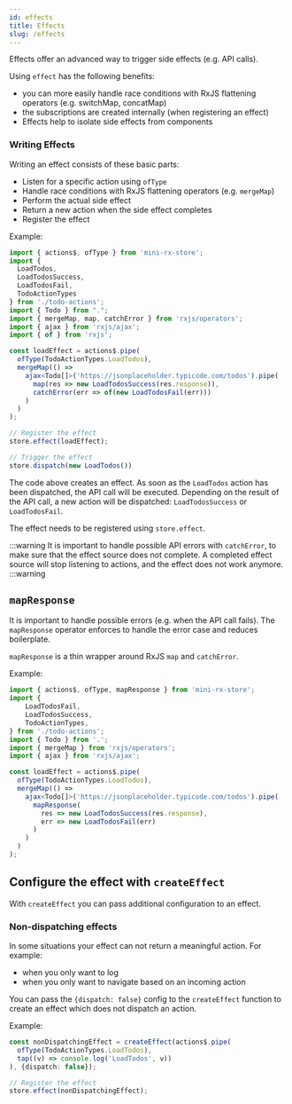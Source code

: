 ```yaml
---
id: effects
title: Effects
slug: /effects
---
```

Effects offer an advanced way to trigger side effects (e.g. API calls).

Using `effect` has the following benefits:
- you can more easily handle race conditions with RxJS flattening operators (e.g. switchMap, concatMap)
- the subscriptions are created internally (when registering an effect)
- Effects help to isolate side effects from components 

### Writing Effects

Writing an effect consists of these basic parts:

- Listen for a specific action using `ofType`
- Handle race conditions with RxJS flattening operators (e.g. `mergeMap`)
- Perform the actual side effect
- Return a new action when the side effect completes
- Register the effect

Example:
```ts
import { actions$, ofType } from 'mini-rx-store';
import {
  LoadTodos,
  LoadTodosSuccess,
  LoadTodosFail,
  TodoActionTypes
} from './todo-actions';
import { Todo } from ".";
import { mergeMap, map, catchError } from 'rxjs/operators';
import { ajax } from 'rxjs/ajax';
import { of } from 'rxjs';

const loadEffect = actions$.pipe(
  ofType(TodoActionTypes.LoadTodos),
  mergeMap(() =>
    ajax<Todo[]>('https://jsonplaceholder.typicode.com/todos').pipe(
      map(res => new LoadTodosSuccess(res.response)),
      catchError(err => of(new LoadTodosFail(err)))
    )
  )
);

// Register the effect
store.effect(loadEffect);

// Trigger the effect
store.dispatch(new LoadTodos())
```

The code above creates an effect. As soon as the `LoadTodos` action has been dispatched, the API call will be executed.
Depending on the result of the API call, a new action will be dispatched:
`LoadTodosSuccess` or `LoadTodosFail`.

The effect needs to be registered using `store.effect`.

:::warning
It is important to handle possible API errors with `catchError`, to make sure that the effect source does not complete.
A completed effect source will stop listening to actions, and the effect does not work anymore.
:::warning

## `mapResponse`

It is important to handle possible errors (e.g. when the API call fails). 
The `mapResponse` operator enforces to handle the error case and reduces boilerplate.

`mapResponse` is a thin wrapper around RxJS `map` and `catchError`.

Example:

```ts
import { actions$, ofType, mapResponse } from 'mini-rx-store';
import {
    LoadTodosFail,
    LoadTodosSuccess,
    TodoActionTypes,
} from './todo-actions';
import { Todo } from '.';
import { mergeMap } from 'rxjs/operators';
import { ajax } from 'rxjs/ajax';

const loadEffect = actions$.pipe(
  ofType(TodoActionTypes.LoadTodos),
  mergeMap(() =>
    ajax<Todo[]>('https://jsonplaceholder.typicode.com/todos').pipe(
      mapResponse(
        res => new LoadTodosSuccess(res.response),
        err => new LoadTodosFail(err)
      )
    )
  )
);
```

## Configure the effect with `createEffect`

With `createEffect` you can pass additional configuration to an effect.

### Non-dispatching effects
In some situations your effect can not return a meaningful action. For example:

- when you only want to log 
- when you only want to navigate based on an incoming action

You can pass the `{dispatch: false}` config to the `createEffect` function to create an effect which does not dispatch an action.

Example:
```ts
const nonDispatchingEffect = createEffect(actions$.pipe(
  ofType(TodoActionTypes.LoadTodos),
  tap((v) => console.log('LoadTodos', v))
), {dispatch: false});

// Register the effect
store.effect(nonDispatchingEffect);
```
